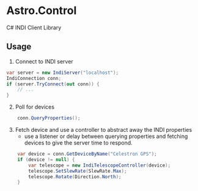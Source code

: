 # Astro.Control
C# INDI Client Library


## Usage
1. Connect to INDI server
```cs
var server = new IndiServer("localhost");
IndiConnection conn;
if (server.TryConnect(out conn)) {
    // ...
}
```
2. Poll for devices
```cs
    conn.QueryProperties();
```
3. Fetch device and use a controller to abstract away the INDI properties
    - use a listener or delay between querying properties and fetching devices to give the server time to respond.
```cs
    var device = conn.GetDeviceByName("Celestron GPS");
    if (device != null) {
        var telescope = new IndiTelescopeController(device);
        telescope.SetSlewRate(SlewRate.Max);
        telescope.Rotate(Direction.North);
    }
```